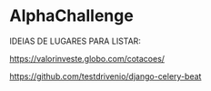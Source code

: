 # AlphaChallenge


IDEIAS DE LUGARES PARA LISTAR:

https://valorinveste.globo.com/cotacoes/

https://github.com/testdrivenio/django-celery-beat

